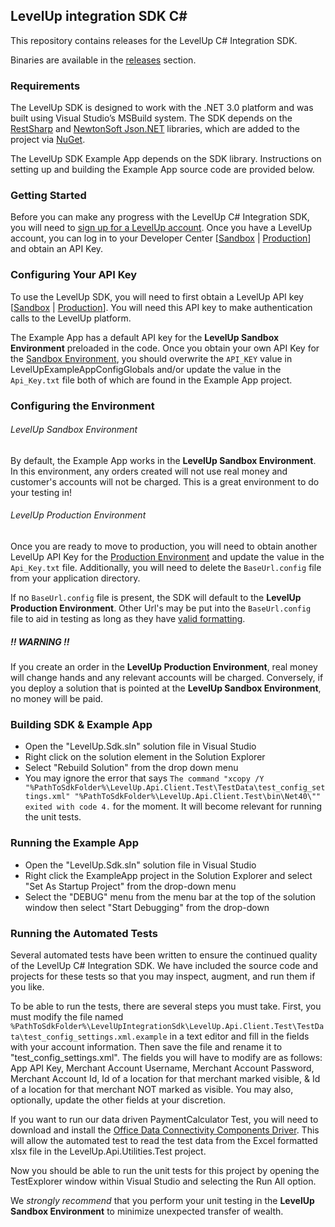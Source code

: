 LevelUp integration SDK C#
---

This repository contains releases for the LevelUp C# Integration SDK.

Binaries are available in the [releases](https://github.com/TheLevelUp/levelup-integration-sdk-csharp/releases) section.

### Requirements
The LevelUp SDK is designed to work with the .NET 3.0 platform and was built using Visual Studio’s MSBuild system. The SDK depends on the [RestSharp](http://restsharp.org/) and [NewtonSoft Json.NET](http://james.newtonking.com/projects/json-net.aspx) libraries, which are added to the project via [NuGet](https://www.nuget.org/).

The LevelUp SDK Example App depends on the SDK library. Instructions on setting up and building the Example App source code are provided below.

### Getting Started
Before you can make any progress with the LevelUp C# Integration SDK, you will need to [sign up for a LevelUp account](https://www.thelevelup.com/users/new). Once you have a LevelUp account, you can log in to your Developer Center [[Sandbox](https://www.thelevelup.com/developer/sandbox/apps) | [Production](https://www.thelevelup.com/developer/production/apps)] and obtain an API Key.

### Configuring Your API Key
To use the LevelUp SDK, you will need to first obtain a LevelUp API key [[Sandbox](https://www.thelevelup.com/developer/sandbox/apps) | [Production](https://www.thelevelup.com/developer/production/apps)]. You will need this API key to make authentication calls to the LevelUp platform.

The Example App has a default API key for the **LevelUp Sandbox Environment** preloaded in the code. Once you obtain your own API Key for the [Sandbox Environment](https://www.thelevelup.com/developer/sandbox/apps), you should overwrite the `API_KEY` value in LevelUpExampleAppConfigGlobals  and/or update the value in the `Api_Key.txt` file both of which are found in the Example App project. 

### Configuring the Environment
###### LevelUp Sandbox Environment 
By default, the Example App works in the **LevelUp Sandbox Environment**. In this environment, any orders created will not use real money and customer's accounts will not be charged. This is a great environment to do your testing in! 

###### LevelUp Production Environment
Once you are ready to move to production, you will need to obtain another LevelUp API Key for the [Production Environment](https://www.thelevelup.com/developer/production/apps) and update the value in the `Api_Key.txt` file. Additionally, you will need to delete the `BaseUrl.config` file from your application directory. 

If no `BaseUrl.config` file is present, the SDK will default to the **LevelUp Production Environment**. Other Url's may be put into the `BaseUrl.config` file to aid in testing as long as they have [valid formatting](https://en.wikipedia.org/wiki/Uniform_Resource_Locator#Syntax).

##### !! WARNING !!
If you create an order in the **LevelUp Production Environment**, real money will change hands and any relevant accounts will be charged. Conversely, if you deploy a solution that is pointed at the **LevelUp Sandbox Environment**, no money will be paid.

### Building SDK & Example App
- Open the "LevelUp.Sdk.sln" solution file in Visual Studio
- Right click on the solution element in the Solution Explorer
- Select "Rebuild Solution" from the drop down menu
- You may ignore the error that says `The command "xcopy /Y "%PathToSdkFolder%\LevelUp.Api.Client.Test\TestData\test_config_settings.xml" "%PathToSdkFolder%\LevelUp.Api.Client.Test\bin\Net40\"" exited with code 4.` for the moment. It will become relevant for running the unit tests.

### Running the Example App
- Open the "LevelUp.Sdk.sln" solution file in Visual Studio
- Right click the ExampleApp project in the Solution Explorer and select "Set As Startup Project" from the drop-down menu
- Select the "DEBUG" menu from the menu bar at the top of the solution window then select "Start Debugging" from the drop-down

### Running the Automated Tests
Several automated tests have been written to ensure the continued quality of the LevelUp C# Integration SDK. We have included the source code and projects for these tests so that you may inspect, augment, and run them if you like. 

To be able to run the tests, there are several steps you must take. First, you must modify the file named `%PathToSdkFolder%\LevelUpIntegrationSdk\LevelUp.Api.Client.Test\TestData\test_config_settings.xml.example` in a text editor and fill in the fields with your account information. Then save the file and rename it to "test_config_settings.xml". The fields you will have to modify are as follows: App API Key, Merchant Account Username, Merchant Account Password, Merchant Account Id, Id of a location for that merchant marked visible, & Id of a location for that merchant NOT marked as visible. You may also, optionally, update the other fields at your discretion.

If you want to run our data driven PaymentCalculator Test, you will need to download and install the [Office Data Connectivity Components Driver](https://www.microsoft.com/en-us/download/details.aspx?id=23734). This will allow the automated test to read the test data from the Excel formatted xlsx file in the LevelUp.Api.Utilities.Test project.

Now you should be able to run the unit tests for this project by opening the TestExplorer window within Visual Studio and selecting the Run All option.

We *strongly recommend* that you perform your unit testing in the **LevelUp Sandbox Environment** to minimize  unexpected transfer of wealth.